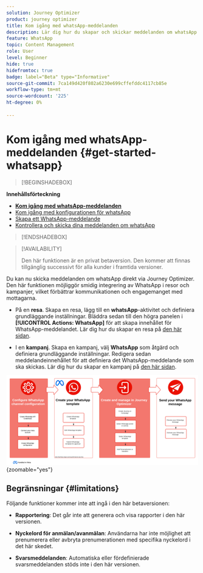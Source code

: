 ```yaml
---
solution: Journey Optimizer
product: journey optimizer
title: Kom igång med whatsApp-meddelanden
description: Lär dig hur du skapar och skickar meddelanden om whatsApp i Journey Optimizer
feature: WhatsApp
topic: Content Management
role: User
level: Beginner
hide: true
hidefromtoc: true
badge: label="Beta" type="Informative"
source-git-commit: 7ca149d420f802a6230e699cffefddc4117cb85e
workflow-type: tm+mt
source-wordcount: '225'
ht-degree: 0%

---
```


# Kom igång med whatsApp-meddelanden {#get-started-whatsapp}

>[!BEGINSHADEBOX]

**Innehållsförteckning**

* **[Kom igång med whatsApp-meddelanden](get-started-whatsapp.md)**
* [Kom igång med konfigurationen för whatsApp](whatsapp-configuration.md)
* [Skapa ett WhatsApp-meddelande](create-whatsapp.md)
* [Kontrollera och skicka dina meddelanden om whatsApp](send-whatsapp.md)

>[!ENDSHADEBOX]

>[!AVAILABILITY]
>
>Den här funktionen är en privat betaversion. Den kommer att finnas tillgänglig successivt för alla kunder i framtida versioner.

Du kan nu skicka meddelanden om whatsApp direkt via Journey Optimizer. Den här funktionen möjliggör smidig integrering av WhatsApp i resor och kampanjer, vilket förbättrar kommunikationen och engagemanget med mottagarna.

* På en **resa**. Skapa en resa, lägg till en **whatsApp**-aktivitet och definiera grundläggande inställningar. Bläddra sedan till den högra panelen i **[!UICONTROL Actions: WhatsApp]** för att skapa innehållet för WhatsApp-meddelandet. Lär dig hur du skapar en resa på [den här sidan](../building-journeys/journey-gs.md).

* I en **kampanj**. Skapa en kampanj, välj **WhatsApp** som åtgärd och definiera grundläggande inställningar. Redigera sedan meddelandeinnehållet för att definiera det WhatsApp-meddelande som ska skickas. Lär dig hur du skapar en kampanj på [den här sidan](../campaigns/create-campaign.md#configure).

![](assets/do-not-localize/whatsapp-beta.png){zoomable="yes"}

## Begränsningar {#limitations}

Följande funktioner kommer inte att ingå i den här betaversionen:

* **Rapportering**: Det går inte att generera och visa rapporter i den här versionen.

* **Nyckelord för anmälan/avanmälan**: Användarna har inte möjlighet att prenumerera eller avbryta prenumerationen med specifika nyckelord i det här skedet.

* **Svarsmeddelanden**: Automatiska eller fördefinierade svarsmeddelanden stöds inte i den här versionen.
